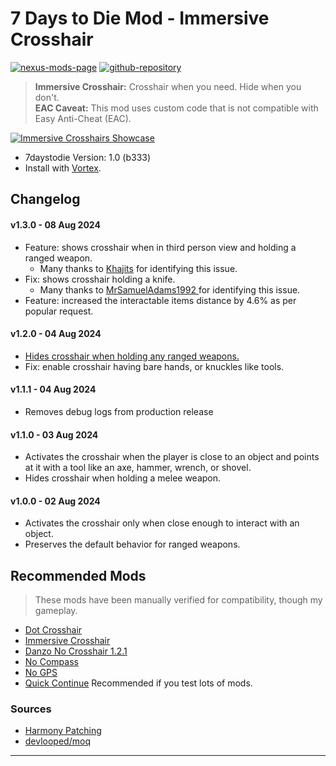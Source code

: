 [//]: # (DO NOT EDIT: This file has been autogenerated, any changes will be overwritten)
# 7 Days to Die Mod - Immersive Crosshair

[![nexus-mods-page](https://img.shields.io/badge/Nexus%20Mod-Immersive%20Crosshair%20-orange?style=flat-square&logo=spinrilla)](https://www.nexusmods.com/7daystodie/mods/5601)
[![github-repository](https://img.shields.io/badge/GitHub-Repository-green?style=flat-square&logo=github)](https://github.com/rdok/7daystodie_mod_immersive_crosshair)

> **Immersive Crosshair:** Crosshair when you need. Hide when you don't.  
> **EAC Caveat:** This mod uses custom code that is not compatible with Easy Anti-Cheat (EAC).

[![Immersive Crosshairs Showcase](https://github.com/rdok/7daystodie_mod_immersive_crosshair/blob/main/documentation/showcase.gif?raw=true)](https://www.nexusmods.com/7daystodie/mods/5601)

- 7daystodie Version: 1.0 (b333)
- Install with [Vortex](https://www.nexusmods.com/about/vortex/).

## Changelog  
#### v1.3.0 - 08 Aug 2024
- Feature: shows crosshair when in third person view and holding a ranged weapon.
    - Many thanks to [Khajits](https://www.nexusmods.com/7daystodie/users/37992605) for identifying this issue.
- Fix: shows crosshair holding a knife.
    - Many thanks to [MrSamuelAdams1992 ](https://www.nexusmods.com/7daystodie/users/78780238) for identifying this issue.
- Feature: increased the interactable items distance by 4.6% as per popular request. 
#### v1.2.0 - 04 Aug 2024
- [Hides crosshair when holding any ranged weapons.](https://www.nexusmods.com/7daystodie/articles/813)
- Fix: enable crosshair having bare hands, or knuckles like tools.
#### v1.1.1 - 04 Aug 2024
- Removes debug logs from production release
#### v1.1.0 - 03 Aug 2024
- Activates the crosshair when the player is close to an object and points at it with a tool like an axe, hammer, wrench, or shovel.
- Hides crosshair when holding a melee weapon.
#### v1.0.0 - 02 Aug 2024
- Activates the crosshair only when close enough to interact with an object.
- Preserves the default behavior for ranged weapons.

## Recommended Mods
> These mods have been manually verified for compatibility, though my gameplay.
- [Dot Crosshair](https://www.nexusmods.com/7daystodie/mods/5640)
- [Immersive Crosshair](https://www.nexusmods.com/7daystodie/mods/5601)
- [Danzo No Crosshair 1.2.1](https://www.nexusmods.com/Core/Libs/Common/Widgets/DownloadPopUp?id=17443&nmm=1&game_id=1059)
- [No Compass](https://www.nexusmods.com/7daystodie/mods/5528)
- [No GPS](https://www.nexusmods.com/7daystodie/mods/5525)
- [Quick Continue](https://www.nexusmods.com/7daystodie/mods/5631) Recommended if you test lots of mods.

### Sources

- [Harmony Patching](https://harmony.pardeike.net/articles/patching-postfix.html)
- [devlooped/moq](https://github.com/devlooped/moq)


***

[//]: # (DO NOT EDIT: This file has been autogenerated, any changes will be overwritten)
